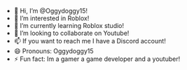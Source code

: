 - 👋 Hi, I’m @Oggydoggy15!
- 👀 I’m interested in Roblox!
- 🌱 I’m currently learning Roblox studio!
- 💞️ I’m looking to collaborate on Youtube!
- 📫 If you want to reach me I have a Discord account!
- 😄 Pronouns: Oggydoggy15
- ⚡ Fun fact: Im a gamer a game developer and a youtuber!

<!---
Oggydoggy15/Oggydoggy15 is a ✨ special ✨ repository because its `README.md` (this file) appears on your GitHub profile.
You can click the Preview link to take a look at your changes.
--->
